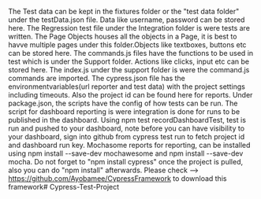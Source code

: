 The Test data can be kept in the fixtures folder or the "test data folder" under the testData.json file. Data like username, password can be stored here. 
The Regression test file under the Integration folder is were tests are written. The Page Objects houses all the objects in a Page, it is best to havve multiple pages under this folder.Objects like textboxes, buttons etc can be stored here. 
The commands.js files have the functions to be used in test which is under the Support folder. Actions like clicks, input etc can be stored here. The index.js under the support folder is were the command.js commands are imported. 
The cypress.json file has the environmentvariables(url reporter and test data) with the project settings including timeouts. Also the project id can be found here for reports.
 Under package.json, the scripts have the config of how tests can be run. The script for dashboard reporting is were integration is done for runs to be published in the dashboard. Using npm test recordDashboardTest, test is run and pushed to your dashboard, note before you can have visibility to your dashboard, sign into github from cypress test run to fetch project id and dashboard run key.
  Mochasome reports for reporting, can be installed using npm install --save-dev mochawesome and npm install --save-dev mocha. Do not forget to "npm install cypress" once the project is pulled, also you can do "npm install" afterwards.
Please check --> https://github.com/Ayobamee/CypressFramework to download this framework#   C y p r e s s - T e s t - P r o j e c t  
 